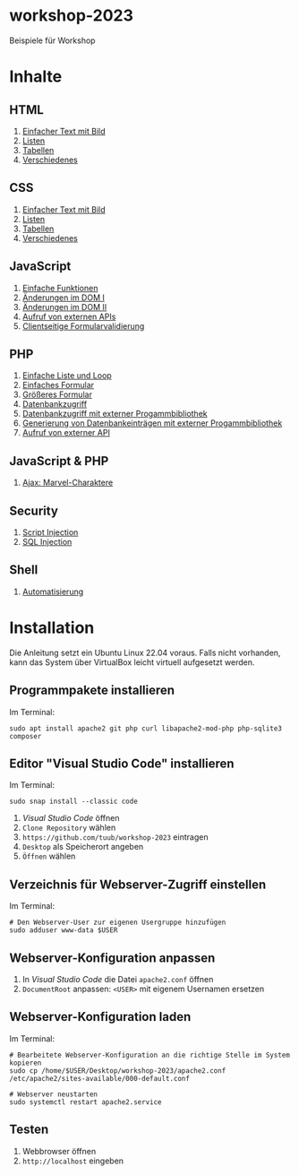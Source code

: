 # workshop-2023
Beispiele für Workshop

# Inhalte

## HTML

1. <a href="html/example01/">Einfacher Text mit Bild</a>
2. <a href="html/example02/">Listen</a>
3. <a href="html/example03/">Tabellen</a>
4. <a href="html/example04/">Verschiedenes</a>

## CSS

1. <a href="css/example01/">Einfacher Text mit Bild</a>
2. <a href="css/example02/">Listen</a>
3. <a href="css/example03/">Tabellen</a>
4. <a href="css/example04/">Verschiedenes</a>

## JavaScript

1. <a href="javascript/example01/">Einfache Funktionen</a>
2. <a href="javascript/example02/">Änderungen im DOM I</a>
3. <a href="javascript/example03/">Änderungen im DOM II</a>
4. <a href="javascript/example04/">Aufruf von externen APIs</a>
5. <a href="javascript/example05/">Clientseitige Formularvalidierung</a>

## PHP

1. <a href="php/example01/">Einfache Liste und Loop</a>
2. <a href="php/example02/">Einfaches Formular</a>
3. <a href="php/example03/">Größeres Formular</a>
4. <a href="php/example04/">Datenbankzugriff</a>
5. <a href="php/example05/">Datenbankzugriff mit externer Progammbibliothek</a>
6. <a href="php/example06/">Generierung von Datenbankeinträgen mit externer Progammbibliothek</a>
7. <a href="php/example07/">Aufruf von externer API</a>

## JavaScript & PHP

1. <a href="javascript+php/example01/">Ajax: Marvel-Charaktere</a>

## Security

1. <a href="security/example01/">Script Injection</a>
2. <a href="security/example02/">SQL Injection</a>

## Shell

1. <a href="shell/example01/">Automatisierung</a>

# Installation

Die Anleitung setzt ein Ubuntu Linux 22.04 voraus. Falls nicht vorhanden, kann das System über VirtualBox leicht virtuell aufgesetzt werden. 

## Programmpakete installieren
Im Terminal:
```
sudo apt install apache2 git php curl libapache2-mod-php php-sqlite3 composer
```

## Editor "Visual Studio Code" installieren
Im Terminal:
```
sudo snap install --classic code
```

1. _Visual Studio Code_ öffnen
2. `Clone Repository` wählen
3. `https://github.com/tuub/workshop-2023` eintragen
4. `Desktop` als Speicherort angeben
5. `Öffnen` wählen

## Verzeichnis für Webserver-Zugriff einstellen
Im Terminal:
```
# Den Webserver-User zur eigenen Usergruppe hinzufügen
sudo adduser www-data $USER
```

## Webserver-Konfiguration anpassen

1. In _Visual Studio Code_ die Datei `apache2.conf` öffnen
2. `DocumentRoot` anpassen: `<USER>` mit eigenem Usernamen ersetzen

## Webserver-Konfiguration laden
Im Terminal:
```
# Bearbeitete Webserver-Konfiguration an die richtige Stelle im System kopieren
sudo cp /home/$USER/Desktop/workshop-2023/apache2.conf /etc/apache2/sites-available/000-default.conf

# Webserver neustarten
sudo systemctl restart apache2.service
```

## Testen

1. Webbrowser öffnen
2. `http://localhost` eingeben